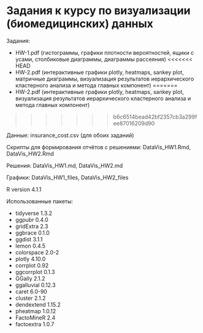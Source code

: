 # **Задания к курсу по визуализации (биомедицинских) данных**

Задания:

- HW-1.pdf (гистограммы, графики плотности вероятностей, ящики с усами, столбиковые диаграммы, диаграммы рассеяния)
<<<<<<< HEAD
- HW-2.pdf (интерактивные графики plotly, heatmaps, sankey plot, матричные диаграммы, визуализация результатов иерархического кластерного анализа и метода главных компонент)
=======
- HW-2.pdf (интерактивные графики plotly, heatmaps, sankey plot, визуализация результатов иерархического кластерного анализа и метода главных компонент)
>>>>>>> b6c6514bead42bf2357cb3a299fee87016209d90

Данные: insurance_cost.csv (для обоих заданий)

Скрипты для формирования отчётов с решениями: DataVis_HW1.Rmd, DataVis_HW2.Rmd

Решения: DataVis_HW1.md, DataVis_HW2.md

Графики: DataVis_HW1_files, DataVis_HW2_files

R version 4.1.1

Использованные пакеты:

- tidyverse 1.3.2
- ggpubr 0.4.0
- gridExtra 2.3
- ggbrace 0.1.0
- ggdist 3.1.1
- lemon 0.4.5
- colorspace 2.0-2
- plotly 4.10.0
- corrplot 0.92
- ggcorrplot 0.1.3
- GGally 2.1.2
- ggalluvial 0.12.3
- caret 6.0-90
- cluster 2.1.2
- dendextend 1.15.2
- pheatmap 1.0.12
- FactoMineR 2.4
- factoextra 1.0.7
